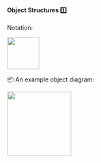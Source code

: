 <link rel="stylesheet" href="{{baseUrl}}/css/textbook.css">

<div class="website-content">

<div id="title">

#### Object Structures :one:

</div>

<div id="body">

Notation:

<img src="{{baseUrl}}/uml/objectDiagrams/objectStructures/images/notation.png" height="75" />
<p/>

<tip-box>

:package: An example object diagram:

<img src="{{baseUrl}}/uml/objectDiagrams/objectStructures/images/professorStudent.png" height="150" />
<p/>

</tip-box>

</div>

<div id="extras">

<include src="exercises.md" />

</div>

</div>
